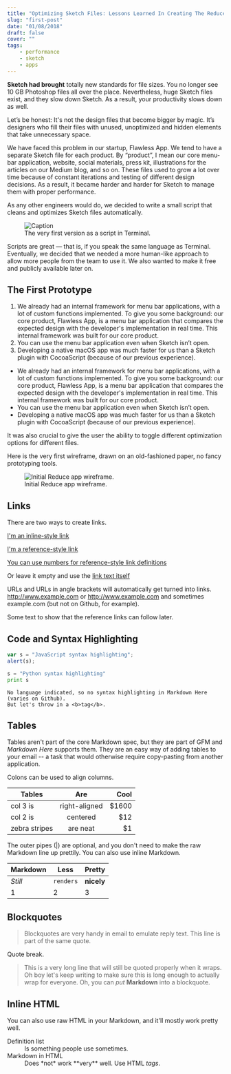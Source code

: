 ```yaml
---
title: "Optimizing Sketch Files: Lessons Learned In Creating The Reduce App"
slug: "first-post"
date: "01/08/2018"
draft: false
cover: ""
tags:
    - performance
    - sketch
    - apps
---
```


**Sketch had brought** totally new standards for file sizes. You no longer see 10 GB Photoshop files all over the place. Nevertheless, huge Sketch files exist, and they slow down Sketch. As a result, your productivity slows down as well.

Let’s be honest: It's not the design files that become bigger by magic. It’s designers who fill their files with unused, unoptimized and hidden elements that take unnecessary space.

We have faced this problem in our startup, Flawless App. We tend to have a separate Sketch file for each product. By “product”, I mean our core menu-bar application, website, social materials, press kit, illustrations for the articles on our Medium blog, and so on. These files used to grow a lot over time because of constant iterations and testing of different design decisions. As a result, it became harder and harder for Sketch to manage them with proper performance.

As any other engineers would do, we decided to write a small script that cleans and optimizes Sketch files automatically.

<figure>
    <img src="./design-reduce-1.png" alt="Caption" />
    <figcaption class="caption">The very first version as a script in Terminal.</figcaption>
</figure>

Scripts are great — that is, if you speak the same language as Terminal. 
Eventually, we decided that we needed a more human-like approach to allow more people from the team to use it. 
We also wanted to make it free and publicly available later on.

## The First Prototype

1. We already had an internal framework for menu bar applications, with a lot of custom functions implemented. To give you some background: our core product, Flawless App, is a menu bar application that compares the expected design with the developer's implementation in real time. This internal framework was built for our core product.
2. You can use the menu bar application even when Sketch isn’t open.
3. Developing a native macOS app was much faster for us than a Sketch plugin with CocoaScript (because of our previous experience).


* We already had an internal framework for menu bar applications, with a lot of custom functions implemented. To give you some background: our core product, Flawless App, is a menu bar application that compares the expected design with the developer's implementation in real time. This internal framework was built for our core product.
* You can use the menu bar application even when Sketch isn’t open.
* Developing a native macOS app was much faster for us than a Sketch plugin with CocoaScript (because of our previous experience).


It was also crucial to give the user the ability to toggle different optimization options for different files.

Here is the very first wireframe, drawn on an old-fashioned paper, no fancy prototyping tools.

<figure>
    <img src="./design-reduce-2.jpg" alt="Initial Reduce app wireframe." />
    <figcaption>Initial Reduce app wireframe.</figcaption>
</figure>

## Links

There are two ways to create links.

[I'm an inline-style link](https://www.google.com)

[I'm a reference-style link][Arbitrary case-insensitive reference text]

[You can use numbers for reference-style link definitions][1]

Or leave it empty and use the [link text itself]

URLs and URLs in angle brackets will automatically get turned into links.
http://www.example.com or <http://www.example.com> and sometimes
example.com (but not on Github, for example).

Some text to show that the reference links can follow later.

[arbitrary case-insensitive reference text]: https://www.mozilla.org
[1]: http://slashdot.org
[link text itself]: http://www.reddit.com

## Code and Syntax Highlighting

```javascript
var s = "JavaScript syntax highlighting";
alert(s);
```

```python
s = "Python syntax highlighting"
print s
```

```
No language indicated, so no syntax highlighting in Markdown Here (varies on Github).
But let's throw in a <b>tag</b>.
```

## Tables

Tables aren't part of the core Markdown spec, but they are part of GFM and *Markdown Here* supports them. They are an easy way of adding tables to your email -- a task that would otherwise require copy-pasting from another application.

Colons can be used to align columns.

<div class="breakout">

| Tables        | Are           | Cool |
| ------------- |:-------------:| -----:|
| col 3 is      | right-aligned | $1600 |
| col 2 is      | centered      |   $12 |
| zebra stripes | are neat      |    $1 |

</div>

The outer pipes (|) are optional, and you don't need to make the raw Markdown line up prettily. You can also use inline Markdown.

Markdown | Less | Pretty
--- | --- | ---
*Still* | `renders` | **nicely**
1 | 2 | 3

<a name="blockquotes"/>

## Blockquotes

> Blockquotes are very handy in email to emulate reply text.
> This line is part of the same quote.

Quote break.

> This is a very long line that will still be quoted properly when it wraps. Oh boy let's keep writing to make sure this is long enough to actually wrap for everyone. Oh, you can *put* **Markdown** into a blockquote.

<a name="html"/>

## Inline HTML

You can also use raw HTML in your Markdown, and it'll mostly work pretty well.

<dl>
  <dt>Definition list</dt>
  <dd>Is something people use sometimes.</dd>

  <dt>Markdown in HTML</dt>
  <dd>Does *not* work **very** well. Use HTML <em>tags</em>.</dd>
</dl>